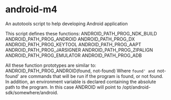 android-m4
==========

An autotools script to help developing Android application

This script defines these functions:
ANDROID_PATH_PROG_NDK_BUILD
ANDROID_PATH_PROG_ANDROID
ANDROID_PATH_PROG_DX
ANDROID_PATH_PROG_KEYTOOL
ANDROID_PATH_PROG_AAPT
ANDROID_PATH_PROG_JARSIGNER
ANDROID_PATH_PROG_ZIPALIGN
ANDROID_PATH_PROG_EMULATOR
ANDROID_PATH_PROG_ADB

All these function prototypes are similar to:
ANDROID_PATH_PROG_ANDROID(found, not-found)
Where `found' and `not-found' are commands that will be run if the program is found, or not found.
In addition, an environment variable is declared containing the absolute path to the program.
In this case ANDROID will point to /opt/android-sdk/somewhere/android.
